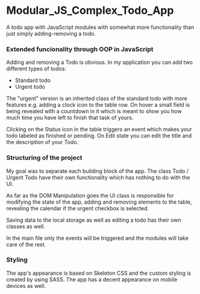 # Modular_JS_Complex_Todo_App
A todo app with JavaScript modules with somewhat more functionality than just simply adding-removing a todo.

### Extended funcionality through OOP in JavaScript
Adding and removing a Todo is obvious. In my application you can add two different types of todos:
- Standard todo
- Urgent todo

The "urgent" version is an inherited class of the standard todo with more features e.g. adding a clock icon to the table row.
On hover a small field is being revealed with a countdown in it which is meant to show you how much time you have left to finish that task of yours.

Clicking on the Status icon in the table triggers an event which makes your todo labeled as finished or pending. 
On Edit state you can edit the title and the description of your Todo.

### Structuring of the project
My goal was to separate each building block of the app. The class Todo / Urgent Todo have their own functionality which has nothing to do with the UI.

As far as the DOM Manipulation goes the UI class is responsible for modifying the state of the app, adding and removing elements to the table,
revealing the calendar if the urgent checkbox is selected. 

Saving data to the local storage as well as editing a todo has their own classes as well.

In the main file only the events will be triggered and the modules will take care of the rest.

### Styling
The app's appearance is based on Skeleton CSS and the custom styling is created by using SASS. The app has a decent appearance on mobile devices as well.
